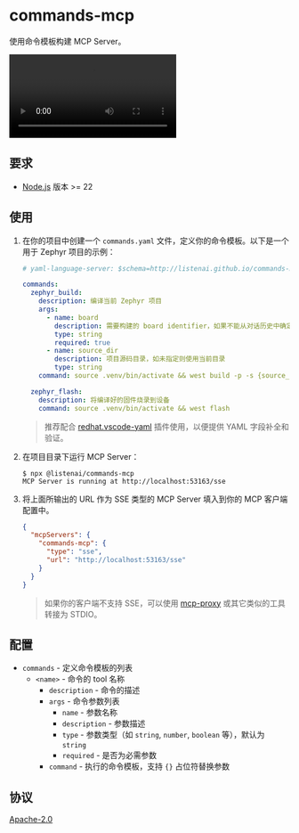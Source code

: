 commands-mcp
============

使用命令模板构建 MCP Server。

<video src="https://github.com/user-attachments/assets/a2800f04-12f6-4c8b-8df7-fee6458739cc"></video>

## 要求

* [Node.js](https://nodejs.org/) 版本 >= 22

## 使用

1. 在你的项目中创建一个 `commands.yaml` 文件，定义你的命令模板。以下是一个用于 Zephyr 项目的示例：

    ```yaml
    # yaml-language-server: $schema=http://listenai.github.io/commands-mcp/schema/v1.json

    commands:
      zephyr_build:
        description: 编译当前 Zephyr 项目
        args:
          - name: board
            description: 需要构建的 board identifier，如果不能从对话历史中确定，则询问用户
            type: string
            required: true
          - name: source_dir
            description: 项目源码目录，如未指定则使用当前目录
            type: string
        command: source .venv/bin/activate && west build -p -s {source_dir} -b {board}

      zephyr_flash:
        description: 将编译好的固件烧录到设备
        command: source .venv/bin/activate && west flash
    ```

    > 推荐配合 [redhat.vscode-yaml](https://marketplace.visualstudio.com/items?itemName=redhat.vscode-yaml) 插件使用，以便提供 YAML 字段补全和验证。

2. 在项目目录下运行 MCP Server：

    ```
    $ npx @listenai/commands-mcp
    MCP Server is running at http://localhost:53163/sse
    ```

3. 将上面所输出的 URL 作为 SSE 类型的 MCP Server 填入到你的 MCP 客户端配置中。

    ```json
    {
      "mcpServers": {
        "commands-mcp": {
          "type": "sse",
          "url": "http://localhost:53163/sse"
        }
      }
    }
    ```

    > 如果你的客户端不支持 SSE，可以使用 [mcp-proxy](https://github.com/sparfenyuk/mcp-proxy) 或其它类似的工具转接为 STDIO。

## 配置

* `commands` - 定义命令模板的列表
  * `<name>` - 命令的 tool 名称
    * `description` - 命令的描述
    * `args` - 命令参数列表
      * `name` - 参数名称
      * `description` - 参数描述
      * `type` - 参数类型（如 `string`, `number`, `boolean` 等），默认为 `string`
      * `required` - 是否为必需参数
    * `command` - 执行的命令模板，支持 `{}` 占位符替换参数

## 协议

[Apache-2.0](LICENSE)
